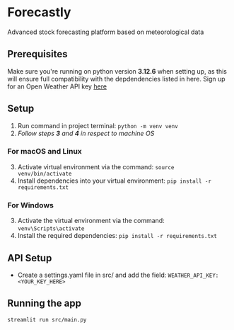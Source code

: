 
# Forecastly
Advanced stock forecasting platform based on meteorological data

## Prerequisites
Make sure you're running on python version <b>3.12.6</b> when setting up, as this will ensure full compatibility with the depdendencies listed in here.
Sign up for an Open Weather API key [here](https://openweathermap.org)

## Setup
1. Run command in project terminal: ```python -m venv venv```
2. <i>Follow steps <b>3</b> and <b>4</b> in respect to machine OS</i>

### For macOS and Linux
3. Activate virtual environment via the command: ```source venv/bin/activate```
4. Install dependencies into your virtual environment: ```pip install -r requirements.txt```

### For Windows

3. Activate the virtual environment via the command: ```venv\Scripts\activate```
4. Install the required dependencies: ```pip install -r requirements.txt```

## API Setup
- Create a settings.yaml file in src/ and add the field: ```WEATHER_API_KEY: <YOUR_KEY_HERE>```

## Running the app
```streamlit run src/main.py```